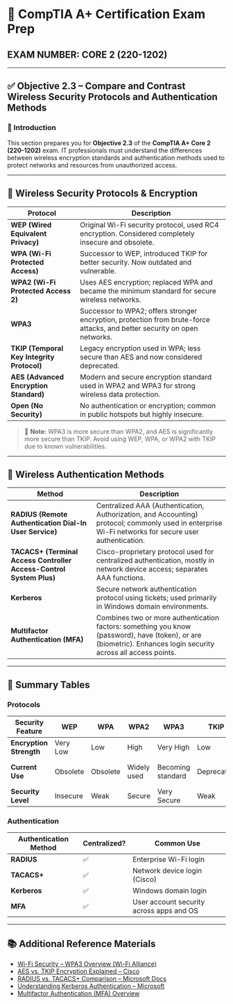 # 🧠 CompTIA A+ Certification Exam Prep  
## EXAM NUMBER: CORE 2 (220-1202)

---

## ✅ Objective 2.3 – Compare and Contrast Wireless Security Protocols and Authentication Methods

### 🎯 Introduction

This section prepares you for **Objective 2.3** of the **CompTIA A+ Core 2 (220-1202)** exam. IT professionals must understand the differences between wireless encryption standards and authentication methods used to protect networks and resources from unauthorized access.

---

## 📡 Wireless Security Protocols & Encryption

| Protocol | Description |
|----------|-------------|
| **WEP (Wired Equivalent Privacy)** | Original Wi-Fi security protocol, used RC4 encryption. Considered completely insecure and obsolete. |
| **WPA (Wi-Fi Protected Access)** | Successor to WEP, introduced TKIP for better security. Now outdated and vulnerable. |
| **WPA2 (Wi-Fi Protected Access 2)** | Uses AES encryption; replaced WPA and became the minimum standard for secure wireless networks. |
| **WPA3** | Successor to WPA2; offers stronger encryption, protection from brute-force attacks, and better security on open networks. |
| **TKIP (Temporal Key Integrity Protocol)** | Legacy encryption used in WPA; less secure than AES and now considered deprecated. |
| **AES (Advanced Encryption Standard)** | Modern and secure encryption standard used in WPA2 and WPA3 for strong wireless data protection. |
| **Open (No Security)** | No authentication or encryption; common in public hotspots but highly insecure. |

> 🔐 **Note:** WPA3 is more secure than WPA2, and AES is significantly more secure than TKIP. Avoid using WEP, WPA, or WPA2 with TKIP due to known vulnerabilities.

---

## 🔐 Wireless Authentication Methods

| Method | Description |
|--------|-------------|
| **RADIUS (Remote Authentication Dial-In User Service)** | Centralized AAA (Authentication, Authorization, and Accounting) protocol; commonly used in enterprise Wi-Fi networks for secure user authentication. |
| **TACACS+ (Terminal Access Controller Access-Control System Plus)** | Cisco-proprietary protocol used for centralized authentication, mostly in network device access; separates AAA functions. |
| **Kerberos** | Secure network authentication protocol using tickets; used primarily in Windows domain environments. |
| **Multifactor Authentication (MFA)** | Combines two or more authentication factors: something you know (password), have (token), or are (biometric). Enhances login security across all access points. |

---

## 📌 Summary Tables

### Protocols

| Security Feature | WEP | WPA | WPA2 | WPA3 | TKIP | AES |
|------------------|-----|-----|------|------|------|-----|
| **Encryption Strength** | Very Low | Low | High | Very High | Low | Very High |
| **Current Use** | Obsolete | Obsolete | Widely used | Becoming standard | Deprecated | Standard in WPA2/3 |
| **Security Level** | Insecure | Weak | Secure | Very Secure | Weak | Strong |

### Authentication

| Authentication Method | Centralized? | Common Use |
|------------------------|--------------|-------------|
| **RADIUS** | ✅ | Enterprise Wi-Fi login |
| **TACACS+** | ✅ | Network device login (Cisco) |
| **Kerberos** | ✅ | Windows domain login |
| **MFA** | ✅ | User account security across apps and OS |

---

## 📚 Additional Reference Materials

- [Wi-Fi Security – WPA3 Overview (Wi-Fi Alliance)](https://www.wi-fi.org/discover-wi-fi/security)  
- [AES vs. TKIP Encryption Explained – Cisco](https://www.cisco.com/)  
- [RADIUS vs. TACACS+ Comparison – Microsoft Docs](https://learn.microsoft.com/)  
- [Understanding Kerberos Authentication – Microsoft](https://learn.microsoft.com/en-us/windows-server/security/kerberos/kerberos-authentication-overview)  
- [Multifactor Authentication (MFA) Overview](https://learn.microsoft.com/en-us/azure/active-directory/authentication/concept-mfa-howitworks)  
